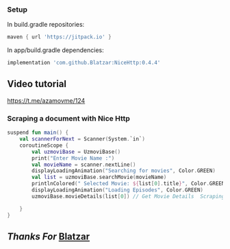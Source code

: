 ### Setup

In build.gradle repositories:

```groovy
maven { url 'https://jitpack.io' }
```

In app/build.gradle dependencies:


```groovy
implementation 'com.github.Blatzar:NiceHttp:0.4.4'
```

## Video tutorial 
https://t.me/azamovme/124

### Scraping a document with Nice Http

```kotlin
suspend fun main() {
    val scannerForNext = Scanner(System.`in`)
    coroutineScope {
        val uzmoviBase = UzmoviBase()
        print("Enter Movie Name :")
        val movieName = scanner.nextLine()
        displayLoadingAnimation("Searching for movies", Color.GREEN)
        val list = uzmoviBase.searchMovie(movieName)
        printlnColored(" Selected Movie: ${list[0].title}", Color.GREEN)
        displayLoadingAnimation("Loading Episodes", Color.GREEN)
        uzmoviBase.movieDetails(list[0]) // Get Movie Details  Scraping by href

    }
}

```

## _Thanks For_  [Blatzar](https://github.com/Blatzar)
